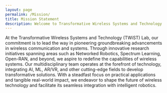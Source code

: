 ```yaml
---
layout: page
permalink: /Mission/
title: Mission Statement
description: Welcome to Transformative Wireless Systems and Technology (TWiST) Lab at UT Arlington.
---
```


<div class="row justify-content-sm-center">
    <div class="col-sm-12 mt-3 mt-md-0">
At the Transformative Wireless Systems and Technology (TWiST) Lab, our commitment is to lead the way in pioneering groundbreaking advancements in wireless communication and systems. Through innovative research initiatives spanning areas such as Networked Robotics, Spectrum Learning, Open-RAN, and beyond, we aspire to redefine the capabilities of wireless systems. Our multidisciplinary team operates at the forefront of technology, integrating AI, ML, AR/VR, and other cutting-edge fields to develop transformative solutions. With a steadfast focus on practical applications and tangible real-world impact, we endeavor to shape the future of wireless technology and facilitate its seamless integration with intelligent robotics.
      </div>
</div>
